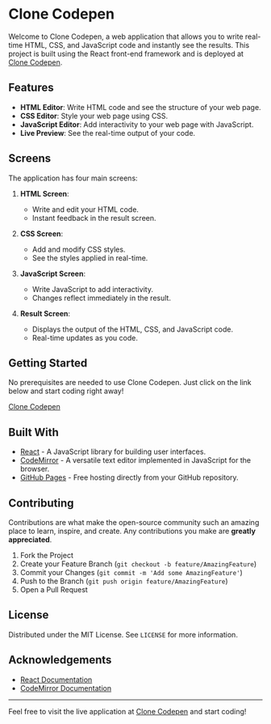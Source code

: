 # Clone Codepen

Welcome to Clone Codepen, a web application that allows you to write real-time HTML, CSS, and JavaScript code and instantly see the results. This project is built using the React front-end framework and is deployed at [Clone Codepen](https://mahe9041.github.io/Clone-Codepen/).

## Features

- **HTML Editor**: Write HTML code and see the structure of your web page.
- **CSS Editor**: Style your web page using CSS.
- **JavaScript Editor**: Add interactivity to your web page with JavaScript.
- **Live Preview**: See the real-time output of your code.

## Screens

The application has four main screens:

1. **HTML Screen**: 
   - Write and edit your HTML code.
   - Instant feedback in the result screen.

2. **CSS Screen**: 
   - Add and modify CSS styles.
   - See the styles applied in real-time.

3. **JavaScript Screen**: 
   - Write JavaScript to add interactivity.
   - Changes reflect immediately in the result.

4. **Result Screen**: 
   - Displays the output of the HTML, CSS, and JavaScript code.
   - Real-time updates as you code.

## Getting Started

No prerequisites are needed to use Clone Codepen. Just click on the link below and start coding right away!

[Clone Codepen](https://mahe9041.github.io/Clone-Codepen/)

## Built With

- [React](https://reactjs.org/) - A JavaScript library for building user interfaces.
- [CodeMirror](https://codemirror.net/) - A versatile text editor implemented in JavaScript for the browser.
- [GitHub Pages](https://pages.github.com/) - Free hosting directly from your GitHub repository.

## Contributing

Contributions are what make the open-source community such an amazing place to learn, inspire, and create. Any contributions you make are **greatly appreciated**.

1. Fork the Project
2. Create your Feature Branch (`git checkout -b feature/AmazingFeature`)
3. Commit your Changes (`git commit -m 'Add some AmazingFeature'`)
4. Push to the Branch (`git push origin feature/AmazingFeature`)
5. Open a Pull Request

## License

Distributed under the MIT License. See `LICENSE` for more information.

## Acknowledgements

- [React Documentation](https://reactjs.org/docs/getting-started.html)
- [CodeMirror Documentation](https://codemirror.net/doc/manual.html)

---

Feel free to visit the live application at [Clone Codepen](https://mahe9041.github.io/Clone-Codepen/) and start coding!

